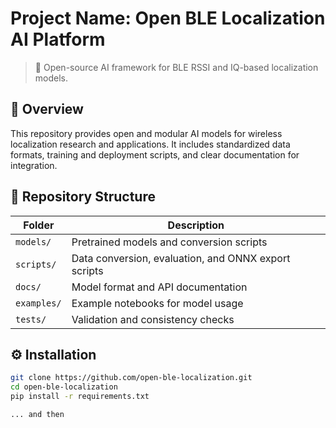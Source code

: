 # Project Name: Open BLE Localization AI Platform

> 📡 Open-source AI framework for BLE RSSI and IQ-based localization models.

## 🧩 Overview
This repository provides open and modular AI models for wireless localization research and applications.
It includes standardized data formats, training and deployment scripts, and clear documentation for integration.

## 📁 Repository Structure
| Folder | Description |
|--------|--------------|
| `models/` | Pretrained models and conversion scripts |
| `scripts/` | Data conversion, evaluation, and ONNX export scripts |
| `docs/` | Model format and API documentation |
| `examples/` | Example notebooks for model usage |
| `tests/` | Validation and consistency checks |

## ⚙️ Installation
```bash
git clone https://github.com/open-ble-localization.git
cd open-ble-localization
pip install -r requirements.txt

... and then
